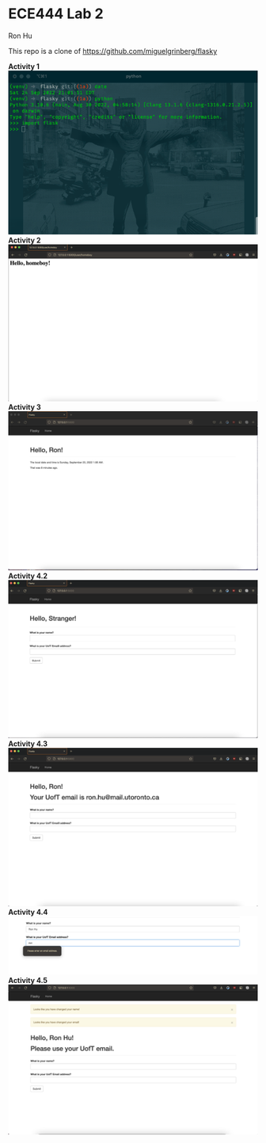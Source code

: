 # ECE444 Lab 2

Ron Hu

This repo is a clone of https://github.com/miguelgrinberg/flasky

**Activity 1**
![](screenshots/act_1.png)
**Activity 2**
![](screenshots/act_2.png)
**Activity 3**
![](screenshots/act_3.png)
**Activity 4.2**
![](screenshots/act_4.2.png)
**Activity 4.3**
![](screenshots/act_4.3.png)
**Activity 4.4**
![](screenshots/act_4.4.png)
**Activity 4.5**
![](screenshots/act_4.5.png)